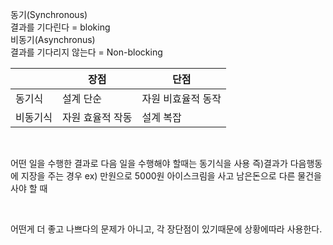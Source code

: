 동기(Synchronous)<Br>
결과를 기다린다 = bloking<Br>
비동기(Asynchronus)<Br>
결과를 기다리지 않는다 = Non-blocking<Br>


||장점|단점|
|------|---|---|
|동기식|설계 단순|자원 비효율적 동작|
|비동기식|자원 효율적 작동|설계 복잡|

<Br>

어떤 일을 수행한 결과로 다음 일을 수행해야 할때는 동기식을 사용
즉)결과가 다음행동에 지장을 주는 경우
ex) 만원으로 5000원 아이스크림을 사고 남은돈으로 다른 물건을 사야 할 때


<Br>

어떤게 더 좋고 나쁘다의 문제가 아니고, 각 장단점이 있기때문에 상황에따라 사용한다.